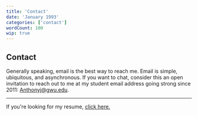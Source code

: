 ```yaml
---
title: 'Contact'
date: 'January 1993'
categories: ['contact']
wordCount: 100
wip: true
---
```


## Contact

Generally speaking, email is the best way to reach me. Email is simple, ubiquitous, and asynchronous. If you want to chat, consider this an open invitation to reach out to me at my student email address going strong since 2011: Anthonyj@gwu.edu.

--- 

If you're looking for my resume, [click here.](/writings/resume) 